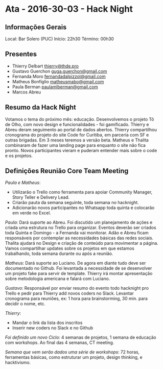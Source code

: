 # Ata - 2016-30-03 - Hack Night

## Informações Gerais

Local: Bar Solero (PUC)
Início: 22h30
Término: 00h30

## Presentes

- Thierry Delbart thierry@thde.pro
- Gustavo Guerchon guga.guerchon@gmail.com 
- Fernanda Moro fernandadalpizzol@gmail.com 
- Matheus Bonfiglio matheusmabo@gmail.com 
- Paula Berman paulamlberman@gmail.com
- Marcos Abreu

## Resumo da Hack Night

Votamos o tema do próximo mês: educação.
Desenvolvemos o projeto Tô de Olho, com novo design e funcionalidades - foi gamificado. Thierry e Abreu deram seguimento ao portal de dados abertos.
Thierry compartilhou cronograma do projeto do site Code for Curitiba, em parceria com SF e outras brigadas. Em 3 meses teremos a versão beta.
Matheus e Thalita combinaram de fazer uma landing page para enquanto o site não fica pronto.
Novos participantes vieram e puderam entender mais sobre o code e os projetos.

## Definições Reunião Core Team Meeting

*Paula e Matheus*: 

- Utilizarão o Trello como ferramenta para apoiar Community Manager, Story Teller e Delivery Lead. 
- Criarão pauta da semana seguinte, toda semana no hacknight.
- Adicionarão novos participantes no Whatsapp toda quinta e colocarão em verde no Excel.

*Paula*: Dará suporte ao Abreu. Foi discutido um planejamento de ações e criada uma estrutura no Trello para organizar. 
Eventos deverão ser criados toda Quinta e Domingo - a Fernanda vai monitorar. Adão e Abreu ficam responsáveis por contemplar as 
necessidades básicas das redes sociais. Thalita ajudará no Design e criação de conteúdo para movimentar a página. 
Vamos compartilhar updates sobre os projetos em que estamos trabalhando, toda semana durante ou após a reunião.

*Matheus*: Dará suporte ao Luciano. De agora em diante tudo deve ser documentado no Github. Foi levantada a necessidade de se desenvolver um
projeto fake para servir de template. Thierry irá montar apresentação sobre metodologia americana e falará com Luciano.

*Gustavo*: Responsável por enviar resumo do evento todo hacknight pro Trello e pedir para Thierry add novos coders no Slack. 
Levantar cronograma para reuniões, ex: 1 hora para brainstorming, 30 min. para decidir o nome, etc.

*Thierry*: 
- Mandar o link da lista dos inscritos
- Inserir new coders no Slack e no Github

*Foi definido um novo Ciclo*: 4 semanas de projetos, 1 semana de educação com workshops. Ao final das 4 semanas, CT meeting.

*Semana que vem serão dados uma série de workshops*: 72 horas, ferramentas básicas, como estruturar um projeto, design thinking, e hacktivismo.





